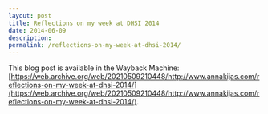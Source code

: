 ```yaml
---
layout: post
title: Reflections on my week at DHSI 2014
date: 2014-06-09
description:
permalink: /reflections-on-my-week-at-dhsi-2014/
---
```


This blog post is available in the Wayback Machine: [https://web.archive.org/web/20210509210448/http://www.annakijas.com/reflections-on-my-week-at-dhsi-2014/](https://web.archive.org/web/20210509210448/http://www.annakijas.com/reflections-on-my-week-at-dhsi-2014/).